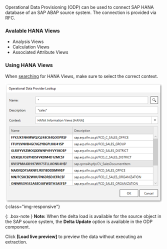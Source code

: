 Operational Data Provisioning (ODP) can be used to connect SAP HANA database of an SAP ABAP source system. The connection is provided via RFC. 

### Avalable HANA Views

- Analysis Views
- Calculation Views 
- Associated Attribute Views 

### Using HANA Views
When [searching](./odp-functions-ov#operational-data-provider) for HANA Views, make sure to select the correct context. 

![ODP HANA View](/img/content/odp/odp-component-hanaview-salesdocumentitem-01.png){:class="img-responsive"}

{: .box-note }
**Note:** When the delta load is available for the source object in the SAP source system, the **Delta Update** option is available in the ODP component. 


Click **[Load live preview]** to preview the data without executing an extraction.